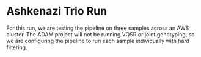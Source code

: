 # Ashkenazi Trio Run

For this run, we are testing the pipeline on three samples across an AWS cluster. The ADAM project will not be running VQSR or joint genotyping, so we are configuring the pipeline to run each sample individually with hard filtering.
